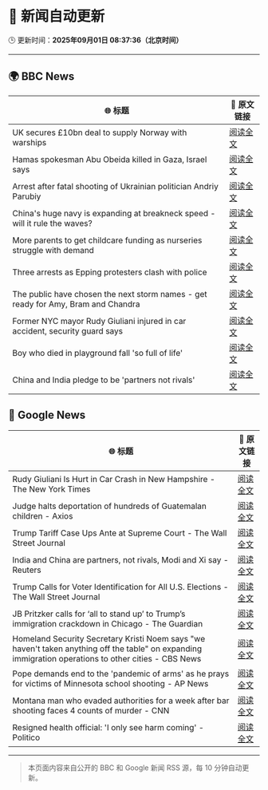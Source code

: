 # 🧠 新闻自动更新

🕒 更新时间：**2025年09月01日 08:37:36（北京时间）**

---

## 🌍 BBC News

| 🌐 标题 | 🔗 原文链接 |
|--------|-------------|
| UK secures £10bn deal to supply Norway with warships | [阅读全文](https://www.bbc.com/news/articles/cr5rgdpvn63o?at_medium=RSS&at_campaign=rss) |
| Hamas spokesman Abu Obeida killed in Gaza, Israel says | [阅读全文](https://www.bbc.com/news/articles/cm214r5rd29o?at_medium=RSS&at_campaign=rss) |
| Arrest after fatal shooting of Ukrainian politician Andriy Parubiy | [阅读全文](https://www.bbc.com/news/articles/cvgn2ry9510o?at_medium=RSS&at_campaign=rss) |
| China's huge navy is expanding at breakneck speed - will it rule the waves? | [阅读全文](https://www.bbc.com/news/articles/c4gmnpg31xlo?at_medium=RSS&at_campaign=rss) |
| More parents to get childcare funding as nurseries struggle with demand | [阅读全文](https://www.bbc.com/news/articles/c5yeldz568jo?at_medium=RSS&at_campaign=rss) |
| Three arrests as Epping protesters clash with police | [阅读全文](https://www.bbc.com/news/articles/cx2970686qzo?at_medium=RSS&at_campaign=rss) |
| The public have chosen the next storm names - get ready for Amy, Bram and Chandra | [阅读全文](https://www.bbc.com/weather/articles/cwy54xllpyno?at_medium=RSS&at_campaign=rss) |
| Former NYC mayor Rudy Giuliani injured in car accident, security guard says | [阅读全文](https://www.bbc.com/news/articles/crm4gdwerj3o?at_medium=RSS&at_campaign=rss) |
| Boy who died in playground fall 'so full of life' | [阅读全文](https://www.bbc.com/news/articles/cg4x6re1zwro?at_medium=RSS&at_campaign=rss) |
| China and India pledge to be 'partners not rivals' | [阅读全文](https://www.bbc.com/news/articles/clyrwv0egzro?at_medium=RSS&at_campaign=rss) |

## 📰 Google News

| 🌐 标题 | 🔗 原文链接 |
|--------|-------------|
| Rudy Giuliani Is Hurt in Car Crash in New Hampshire - The New York Times | [阅读全文](https://news.google.com/rss/articles/CBMinwFBVV95cUxPc0NTaTBJc1RxdVk4d1RJQi1STC1yMFZQdlpYTThZUEtNRl9YcFhjVUotaUJMSUhPMWxhc1VQWHBiWU5ZVC1fTFNXVnBmRWlMZU5FTWVGRkJNb1VYOTAtVkN4UFNPV0FSXzVmbk9NXy1vbG0ycGd1VDNIb2h4UFFVWGt0VmlDckI3Y2N1eDBhTTdoR0xRdWJ2aHVpZ0paWVU?oc=5) |
| Judge halts deportation of hundreds of Guatemalan children - Axios | [阅读全文](https://news.google.com/rss/articles/CBMikAFBVV95cUxQTjhWc3lTc0cwU09qZDl0WWxENWFtbXlwdUwxVEZWeWk3dW5CemVJTjhfQXRjNllNeFBGb1lrTlhIM3VCbU9rbkNaNXVTeEZwYXlyTTJYWFlESUY2WVE1SndXVGpiZTdQeEpHVldKdHQyLVBmUGFhVGs5cTkybkh2Wjd6czdBYlBSZHc0RjUtbkk?oc=5) |
| Trump Tariff Case Ups Ante at Supreme Court - The Wall Street Journal | [阅读全文](https://news.google.com/rss/articles/CBMikgFBVV95cUxPcGFzSmFyVFByTmV6ZWhiem5Oc2U0TW1lNUtUel82a0NSaUdZODlzUXNqUG1TZF9OQnQ0d094MHllRjFCaXZib2tDVUJHdUJzMWFNS0RYYlRRNEw4VS1UcTg2cUxvc1JWUUx1MzJSUTlGaGZjbU0yenpVTVF0U0ViRXlxQ1R2RGFYSGtxRzVMdndpZw?oc=5) |
| India and China are partners, not rivals, Modi and Xi say - Reuters | [阅读全文](https://news.google.com/rss/articles/CBMimwFBVV95cUxPS2Z5NldDeTJRb1ZPSVhhdXJvLWJaUnRCbzdCeE55RjNlVkJKUjhnQV9VV0RJMi02eTN3MmM3aW9FbFBybThXVk4wLXVsNjVtY1F6RTRjdFk2LWkxM09XRVRZUm83WkNQQWI1ZmhLVDJETGlmN3hMWjgxZnhFb0wtaHIzZGZVVmFjdWN4MmhkY3FMdUVGa0VENms3MA?oc=5) |
| Trump Calls for Voter Identification for All U.S. Elections - The Wall Street Journal | [阅读全文](https://news.google.com/rss/articles/CBMipgFBVV95cUxNb3gzSE8xWDFxbzZ3WDNlckVURVlZbzZ6OVUyNDJZMHNuWVBLZkdXenJrekxNdEh3UVpCSDV2ek1fNFA0dHJveVpCTER3RWlGWVUwWTY1dHdEcHpwblpoTk8yN3lwdzBuWkMtdHI5VFBjV2UtdF9INVpGSUJSMFFKaTFGRzdUVkVZUU00SV91cVo5b0FFYnJma0hRMlRzZ2UyZDd5Nm13?oc=5) |
| JB Pritzker calls for ‘all to stand up’ to Trump’s immigration crackdown in Chicago - The Guardian | [阅读全文](https://news.google.com/rss/articles/CBMiigFBVV95cUxQRDZCWTM1UVlZdmRnQ0RRLTNLSmFLSWw5Q2lEUWhnRW0xMjFVZGwzLW5sbWVxVmlsbFRUT2ltcjBrN2VmR2tZVVJ3dXNwQUNQTzE2ZXYzVmpacFozOWhzbXJKODNjZTFRcWNINUFIaGZ1Q0ZpRWdkcDZuam1RYjkwNW9BMzMtZGRqUUE?oc=5) |
| Homeland Security Secretary Kristi Noem says "we haven't taken anything off the table" on expanding immigration operations to other cities - CBS News | [阅读全文](https://news.google.com/rss/articles/CBMinAFBVV95cUxQb1ZuSWtMRXFyMWh2Z1Rjb3J1dThxdnlUdU04dG9jS1RxR3o5YVV6M2NBMXhyVTQzWXZITmYyQkpuUzBzUFhnQzdhbVNMMHpXdkRNMGE2dzFaVWEyb0JzRnJEMHVHa3VrWnRWVDZWRHNnQXk0MmdvZlhKSU9iNEtwUHVNOXVUUHQySXJoVVB5U3VSYmxEcVh4Vy1OakjSAaIBQVVfeXFMT2tKWDU2V3AxOEVrY0tCVFpPcTdsVmdpbThIVmd5R0FtVGdoS05vM3BRVHNqekRfLUs3ZzNRWDlzbHBCZnFNWUw2TUlYOTdjNWFoYktlc3VoYWE2QTFiV3BJTmltX0pYT2R1Qi01SzMwTExkaWljQUNWbndVeUNPR3BXSU9RRVlLZTZISmkzUHczUjZqNWxyNjE1M09vd1FaU3dB?oc=5) |
| Pope demands end to the 'pandemic of arms' as he prays for victims of Minnesota school shooting - AP News | [阅读全文](https://news.google.com/rss/articles/CBMijwFBVV95cUxPdERzaUVPVGl1VHpmT0ZOSFpRdS0xMXhpN0R1ZEYzb0Zva0ZuYVlTSUZXT1FPeU9vNHA2Y1RiazVUVE5UTG8wZ0k0dXEzNENCVTNCYm96eXZCQk84SXdzd1lEcVhmZ2VGOFA1TEtwZUhFamFFQUJ2MkJlbi01WDZVRHNURXdPSjRUTHdEQzk0TQ?oc=5) |
| Montana man who evaded authorities for a week after bar shooting faces 4 counts of murder - CNN | [阅读全文](https://news.google.com/rss/articles/CBMigwFBVV95cUxPNmZKeERIY1ZjTGZBWXc1NkNGU0toQ1Y5SW94c2dLSVhLS0owc19DTmRmZ1U5X1pkMUdING11QVRQNG1wc2JveDZ5anBhVkJjaGwyU1pWOEt2SWVPd0lGX1dwSTN6ZnoyY1U3Qy00NjJUNDNQczFXcTZVdzVVMDBSYlpTRQ?oc=5) |
| Resigned health official: 'I only see harm coming' - Politico | [阅读全文](https://news.google.com/rss/articles/CBMikgFBVV95cUxOaG95QkEwNHU2a1N4RnFZbVdVcTR3TFNsVWRJNEZiYnRzbVZlOURhWVZpOVZsSXVDMDdoVncyT05Tc1BLZVdDTk1TbXlPUGNOYXJyMHQxRGdTUEtfZFZnLTJja284RmNMZmpjNW8yV3hwa3R3czNuSjVUNUhDMko3UWgtLXBIZGpwckNKVHJ3SFE4QQ?oc=5) |

---
> 本页面内容来自公开的 BBC 和 Google 新闻 RSS 源，每 10 分钟自动更新。
